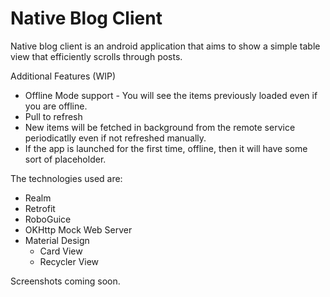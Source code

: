 # Native Blog Client
Native blog client is an android application that aims to show a simple table view that efficiently scrolls through posts.

Additional Features (WIP)
- Offline Mode support - You will see the items previously loaded even if you are offline.
- Pull to refresh
- New items will be fetched in background from the remote service periodicatlly even if not refreshed manually.
- If the app is launched for the first time, offline, then it will have some sort of placeholder.

The technologies used are:
- Realm
- Retrofit
- RoboGuice
- OKHttp Mock Web Server
- Material Design
  - Card View
  - Recycler View
 
Screenshots coming soon.
